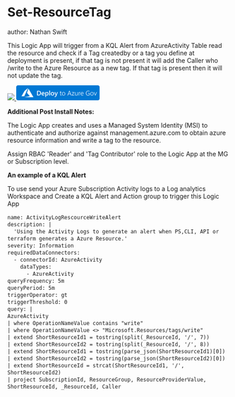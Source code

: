 # Set-ResourceTag
author: Nathan Swift

This Logic App will trigger from a KQL Alert from AzureActivity Table read the resource and check if a Tag createdby or a tag you define at deployment is present, if that tag is not present it will add the Caller who /write to the Azure Resource as a new tag. If that tag is present then it will not update the tag.

<a href="https://portal.azure.com/#create/Microsoft.Template/uri/https%3A%2F%2Fraw.githubusercontent.com%2Fswiftsolves-msft%2FLogicApps%2Fmaster%2FSet-ResourceTag%2Fazuredeploy.json" target="_blank">
    <img src="https://aka.ms/deploytoazurebutton"/>
</a>
<a href="https://portal.azure.us/#create/Microsoft.Template/uri/https%3A%2F%2Fraw.githubusercontent.com%2Fswiftsolves-msft%2FLogicApps%2Fmaster%2FSet-ResourceTag%2Fazuredeploy.json" target="_blank">
<img src="https://raw.githubusercontent.com/Azure/azure-quickstart-templates/master/1-CONTRIBUTION-GUIDE/images/deploytoazuregov.png"/>
</a>

**Additional Post Install Notes:**

The Logic App creates and uses a Managed System Identity (MSI) to authenticate and authorize against management.azure.com to obtain azure resource information and write a tag to the resource.

Assign RBAC 'Reader' and 'Tag Contributor' role to the Logic App at the MG or Subscription level.

**An example of a KQL Alert**

To use send your Azure Subscription Activity logs to a Log analytics Workspace and Create a KQL Alert and Action group to trigger this Logic App

```id: 27dda424-1dbe-4236-9dd5-c484b23111a5
name: ActivityLogRescourceWriteAlert
description: |
  'Using the Activity Logs to generate an alert when PS,CLI, API or terraform generates a Azure Resource.'
severity: Information
requiredDataConnectors:
  - connectorId: AzureActivity
    dataTypes:
      - AzureActivity
queryFrequency: 5m
queryPeriod: 5m
triggerOperator: gt
triggerThreshold: 0
query: |
AzureActivity
| where OperationNameValue contains "write"
| where OperationNameValue <> "Microsoft.Resources/tags/write"
| extend ShortResourceId1 = tostring(split(_ResourceId, '/', 7))
| extend ShortResourceId2 = tostring(split(_ResourceId, '/', 8))
| extend ShortResourceId1 = tostring(parse_json(ShortResourceId1)[0])
| extend ShortResourceId2 = tostring(parse_json(ShortResourceId2)[0])
| extend ShortResourceId = strcat(ShortResourceId1, '/', ShortResourceId2)
| project SubscriptionId, ResourceGroup, ResourceProviderValue, ShortResourceId, _ResourceId, Caller